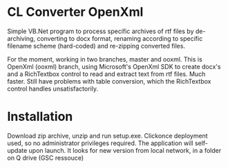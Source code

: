 # CL Converter OpenXml

Simple VB.Net program to process specific archives of rtf files by de-archiving, converting to docx format, 
renaming according to specific filename scheme (hard-coded) and re-zipping converted files.

For the moment, working in two branches, master and ooxml.
This is OpenXml (ooxml) branch, using Microsoft's OpenXml SDK to create docx's and a RichTextbox control to read and extract text
from rtf files. Much faster. Still have problems with table conversion, which the RichTextbox control handles unsatisfactorily.

# Installation

Download zip archive, unzip and run setup.exe. Clickonce deployment used, so no administrator privileges required. The application will self-update upon launch. It looks for new version from local network, in a folder on Q drive (GSC ressouce)
